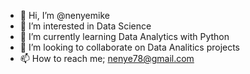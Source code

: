 - 👋 Hi, I’m @nenyemike
- 👀 I’m interested in Data Science
- 🌱 I’m currently learning Data Analytics with Python 
- 💞️ I’m looking to collaborate on Data Analitics projects
- 📫 How to reach me; nenye78@gmail.com

<!---
nenyemike/nenyemike is a ✨ special ✨ repository because its `README.md` (this file) appears on your GitHub profile.
You can click the Preview link to take a look at your changes.
--->
